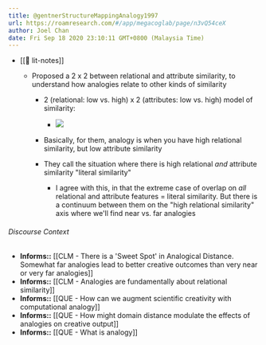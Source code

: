 ```yaml
---
title: @gentnerStructureMappingAnalogy1997
url: https://roamresearch.com/#/app/megacoglab/page/n3vQ54ceX
author: Joel Chan
date: Fri Sep 18 2020 23:10:11 GMT+0800 (Malaysia Time)
---
```


- [[📝 lit-notes]]

    - Proposed a 2 x 2 between relational and attribute similarity, to understand how analogies relate to other kinds of similarity

        - 2 (relational: low vs. high) x 2 (attributes: low vs. high) model of similarity:

            - ![](https://firebasestorage.googleapis.com/v0/b/firescript-577a2.appspot.com/o/imgs%2Fapp%2Fmegacoglab%2FC0CKJWoVGw.png?alt=media&token=2cac9f86-f961-4fab-9bc0-51df1ca4265f)

        - Basically, for them, analogy is when you have high relational similarity, but low attribute similarity

        - They call the situation where there is high relational *and* attribute similarity "literal similarity"

            - I agree with this, in that the extreme case of overlap on *all* relational and attribute features = literal similarity. But there is a continuum between them on the "high relational similarity" axis where we'll find near vs. far analogies

###### Discourse Context

- **Informs::** [[CLM - There is a 'Sweet Spot' in Analogical Distance. Somewhat far analogies lead to better creative outcomes than very near or very far analogies]]
- **Informs::** [[CLM - Analogies are fundamentally about relational similarity]]
- **Informs::** [[QUE - How can we augment scientific creativity with computational analogy]]
- **Informs::** [[QUE - How might domain distance modulate the effects of analogies on creative output]]
- **Informs::** [[QUE - What is analogy]]

